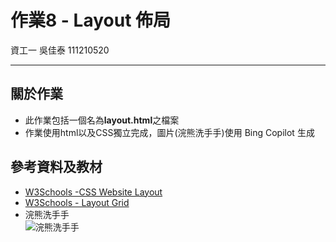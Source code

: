 # 作業8 - Layout 佈局
資工一 吳佳泰 111210520

---
## 關於作業

* 此作業包括一個名為**layout.html**之檔案
* 作業使用html以及CSS獨立完成，圖片(浣熊洗手手)使用 Bing Copilot 生成

## 參考資料及教材

* [W3Schools -CSS Website Layout](https://www.w3schools.com/css/css_website_layout.asp)
* [W3Schools - Layout Grid](https://www.w3schools.com/css/tryit.asp?filename=trycss_website_layout_grid2)
* 浣熊洗手手  
![](https://th.bing.com/th/id/OIG4.wD7lzB1EfVJaUc7nMET8?pid=ImgGn "浣熊洗手手")